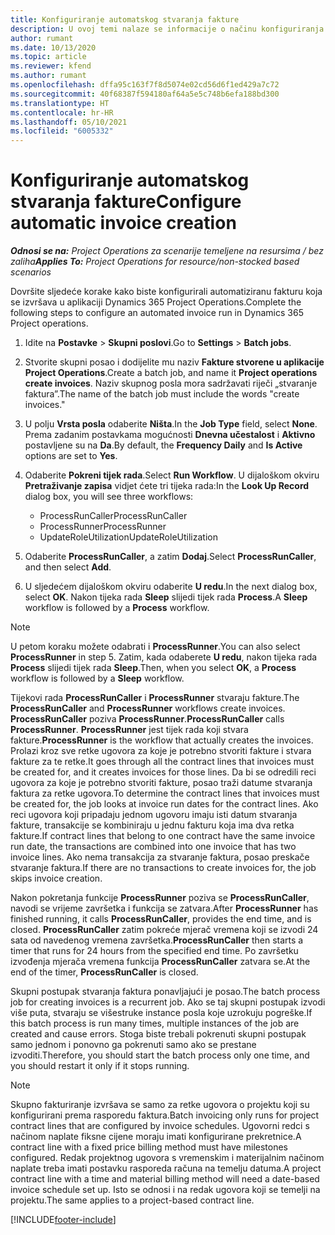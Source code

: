 ```yaml
---
title: Konfiguriranje automatskog stvaranja fakture
description: U ovoj temi nalaze se informacije o načinu konfiguriranja sustava za automatsko generiranje faktura.
author: rumant
ms.date: 10/13/2020
ms.topic: article
ms.reviewer: kfend
ms.author: rumant
ms.openlocfilehash: dffa95c163f7f8d5074e02cd56d6f1ed429a7c72
ms.sourcegitcommit: 40f68387f594180af64a5e5c748b6efa188bd300
ms.translationtype: HT
ms.contentlocale: hr-HR
ms.lasthandoff: 05/10/2021
ms.locfileid: "6005332"
---
```

# <a name="configure-automatic-invoice-creation"></a><span data-ttu-id="f960b-103">Konfiguriranje automatskog stvaranja fakture</span><span class="sxs-lookup"><span data-stu-id="f960b-103">Configure automatic invoice creation</span></span>

<span data-ttu-id="f960b-104">_**Odnosi se na:** Project Operations za scenarije temeljene na resursima / bez zaliha_</span><span class="sxs-lookup"><span data-stu-id="f960b-104">_**Applies To:** Project Operations for resource/non-stocked based scenarios_</span></span>


<span data-ttu-id="f960b-105">Dovršite sljedeće korake kako biste konfigurirali automatiziranu fakturu koja se izvršava u aplikaciji Dynamics 365 Project Operations.</span><span class="sxs-lookup"><span data-stu-id="f960b-105">Complete the following steps to configure an automated invoice run in Dynamics 365 Project operations.</span></span>

1. <span data-ttu-id="f960b-106">Idite na **Postavke** > **Skupni poslovi**.</span><span class="sxs-lookup"><span data-stu-id="f960b-106">Go to **Settings** > **Batch jobs**.</span></span>
2. <span data-ttu-id="f960b-107">Stvorite skupni posao i dodijelite mu naziv **Fakture stvorene u aplikacije Project Operations**.</span><span class="sxs-lookup"><span data-stu-id="f960b-107">Create a batch job, and name it **Project operations create invoices**.</span></span> <span data-ttu-id="f960b-108">Naziv skupnog posla mora sadržavati riječi „stvaranje faktura”.</span><span class="sxs-lookup"><span data-stu-id="f960b-108">The name of the batch job must include the words "create invoices."</span></span>
3. <span data-ttu-id="f960b-109">U polju **Vrsta posla** odaberite **Ništa**.</span><span class="sxs-lookup"><span data-stu-id="f960b-109">In the **Job Type** field, select **None**.</span></span> <span data-ttu-id="f960b-110">Prema zadanim postavkama mogućnosti **Dnevna učestalost** i **Aktivno** postavljene su na **Da**.</span><span class="sxs-lookup"><span data-stu-id="f960b-110">By default, the **Frequency Daily** and **Is Active** options are set to **Yes**.</span></span>
4. <span data-ttu-id="f960b-111">Odaberite **Pokreni tijek rada**.</span><span class="sxs-lookup"><span data-stu-id="f960b-111">Select **Run Workflow**.</span></span> <span data-ttu-id="f960b-112">U dijaloškom okviru **Pretraživanje zapisa** vidjet ćete tri tijeka rada:</span><span class="sxs-lookup"><span data-stu-id="f960b-112">In the **Look Up Record** dialog box, you will see three workflows:</span></span>

    - <span data-ttu-id="f960b-113">ProcessRunCaller</span><span class="sxs-lookup"><span data-stu-id="f960b-113">ProcessRunCaller</span></span>
    - <span data-ttu-id="f960b-114">ProcessRunner</span><span class="sxs-lookup"><span data-stu-id="f960b-114">ProcessRunner</span></span>
    - <span data-ttu-id="f960b-115">UpdateRoleUtilization</span><span class="sxs-lookup"><span data-stu-id="f960b-115">UpdateRoleUtilization</span></span>

5. <span data-ttu-id="f960b-116">Odaberite **ProcessRunCaller**, a zatim **Dodaj**.</span><span class="sxs-lookup"><span data-stu-id="f960b-116">Select **ProcessRunCaller**, and then select **Add**.</span></span>
6. <span data-ttu-id="f960b-117">U sljedećem dijaloškom okviru odaberite **U redu**.</span><span class="sxs-lookup"><span data-stu-id="f960b-117">In the next dialog box, select **OK**.</span></span> <span data-ttu-id="f960b-118">Nakon tijeka rada **Sleep** slijedi tijek rada **Process**.</span><span class="sxs-lookup"><span data-stu-id="f960b-118">A **Sleep** workflow is followed by a **Process** workflow.</span></span>

  > [!NOTE]
  > <span data-ttu-id="f960b-119">U petom koraku možete odabrati i **ProcessRunner**.</span><span class="sxs-lookup"><span data-stu-id="f960b-119">You can also select **ProcessRunner** in step 5.</span></span> <span data-ttu-id="f960b-120">Zatim, kada odaberete **U redu**, nakon tijeka rada **Process** slijedi tijek rada **Sleep**.</span><span class="sxs-lookup"><span data-stu-id="f960b-120">Then, when you select **OK**, a **Process** workflow is followed by a **Sleep** workflow.</span></span>

<span data-ttu-id="f960b-121">Tijekovi rada **ProcessRunCaller** i **ProcessRunner** stvaraju fakture.</span><span class="sxs-lookup"><span data-stu-id="f960b-121">The **ProcessRunCaller** and **ProcessRunner** workflows create invoices.</span></span> <span data-ttu-id="f960b-122">**ProcessRunCaller** poziva **ProcessRunner**.</span><span class="sxs-lookup"><span data-stu-id="f960b-122">**ProcessRunCaller** calls **ProcessRunner**.</span></span> <span data-ttu-id="f960b-123">**ProcessRunner** jest tijek rada koji stvara fakture.</span><span class="sxs-lookup"><span data-stu-id="f960b-123">**ProcessRunner** is the workflow that actually creates the invoices.</span></span> <span data-ttu-id="f960b-124">Prolazi kroz sve retke ugovora za koje je potrebno stvoriti fakture i stvara fakture za te retke.</span><span class="sxs-lookup"><span data-stu-id="f960b-124">It goes through all the contract lines that invoices must be created for, and it creates invoices for those lines.</span></span> <span data-ttu-id="f960b-125">Da bi se odredili reci ugovora za koje je potrebno stvoriti fakture, posao traži datume stvaranja faktura za retke ugovora.</span><span class="sxs-lookup"><span data-stu-id="f960b-125">To determine the contract lines that invoices must be created for, the job looks at invoice run dates for the contract lines.</span></span> <span data-ttu-id="f960b-126">Ako reci ugovora koji pripadaju jednom ugovoru imaju isti datum stvaranja fakture, transakcije se kombiniraju u jednu fakturu koja ima dva retka fakture.</span><span class="sxs-lookup"><span data-stu-id="f960b-126">If contract lines that belong to one contract have the same invoice run date, the transactions are combined into one invoice that has two invoice lines.</span></span> <span data-ttu-id="f960b-127">Ako nema transakcija za stvaranje faktura, posao preskače stvaranje faktura.</span><span class="sxs-lookup"><span data-stu-id="f960b-127">If there are no transactions to create invoices for, the job skips invoice creation.</span></span>

<span data-ttu-id="f960b-128">Nakon pokretanja funkcije **ProcessRunner** poziva se **ProcessRunCaller**, navodi se vrijeme završetka i funkcija se zatvara.</span><span class="sxs-lookup"><span data-stu-id="f960b-128">After **ProcessRunner** has finished running, it calls **ProcessRunCaller**, provides the end time, and is closed.</span></span> <span data-ttu-id="f960b-129">**ProcessRunCaller** zatim pokreće mjerač vremena koji se izvodi 24 sata od navedenog vremena završetka.</span><span class="sxs-lookup"><span data-stu-id="f960b-129">**ProcessRunCaller** then starts a timer that runs for 24 hours from the specified end time.</span></span> <span data-ttu-id="f960b-130">Po završetku izvođenja mjerača vremena funkcija **ProcessRunCaller** zatvara se.</span><span class="sxs-lookup"><span data-stu-id="f960b-130">At the end of the timer, **ProcessRunCaller** is closed.</span></span>

<span data-ttu-id="f960b-131">Skupni postupak stvaranja faktura ponavljajući je posao.</span><span class="sxs-lookup"><span data-stu-id="f960b-131">The batch process job for creating invoices is a recurrent job.</span></span> <span data-ttu-id="f960b-132">Ako se taj skupni postupak izvodi više puta, stvaraju se višestruke instance posla koje uzrokuju pogreške.</span><span class="sxs-lookup"><span data-stu-id="f960b-132">If this batch process is run many times, multiple instances of the job are created and cause errors.</span></span> <span data-ttu-id="f960b-133">Stoga biste trebali pokrenuti skupni postupak samo jednom i ponovno ga pokrenuti samo ako se prestane izvoditi.</span><span class="sxs-lookup"><span data-stu-id="f960b-133">Therefore, you should start the batch process only one time, and you should restart it only if it stops running.</span></span>

> [!NOTE]
> <span data-ttu-id="f960b-134">Skupno fakturiranje izvršava se samo za retke ugovora o projektu koji su konfigurirani prema rasporedu faktura.</span><span class="sxs-lookup"><span data-stu-id="f960b-134">Batch invoicing only runs for project contract lines that are configured by invoice schedules.</span></span> <span data-ttu-id="f960b-135">Ugovorni redci s načinom naplate fiksne cijene moraju imati konfigurirane prekretnice.</span><span class="sxs-lookup"><span data-stu-id="f960b-135">A contract line with a fixed price billing method must have milestones configured.</span></span> <span data-ttu-id="f960b-136">Redak projektnog ugovora s vremenskim i materijalnim načinom naplate treba imati postavku rasporeda računa na temelju datuma.</span><span class="sxs-lookup"><span data-stu-id="f960b-136">A project contract line with a time and material billing method will need a date-based invoice schedule set up.</span></span> <span data-ttu-id="f960b-137">Isto se odnosi i na redak ugovora koji se temelji na projektu.</span><span class="sxs-lookup"><span data-stu-id="f960b-137">The same applies to a project-based contract line.</span></span>     


[!INCLUDE[footer-include](../includes/footer-banner.md)]